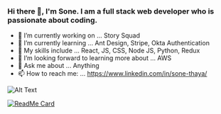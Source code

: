 ### Hi there 👋, I'm Sone. I am a full stack web developer who is passionate about coding.


- 🔭 I’m currently working on ... Story Squad 
- 🌱 I’m currently learning ... Ant Design, Stripe, Okta Authentication
- 👯 My skills include ... React, JS, CSS, Node JS, Python, Redux
- 🤔 I’m looking forward to learning more about ... AWS
- 💬 Ask me about ... Anything
- 📫 How to reach me: ... https://www.linkedin.com/in/sone-thaya/

![Alt Text](https://64.media.tumblr.com/a204f7fd4b1aec9c6ee2aa44e693d376/tumblr_n2qagw1yDD1s32c21o1_500.gifv)

[![ReadMe Card](https://github-readme-stats.vercel.app/api/pin/?SoneThaya=anuraghazra&repo=github-readme-stats)](https://github.com/anuraghazra/github-readme-stats)
